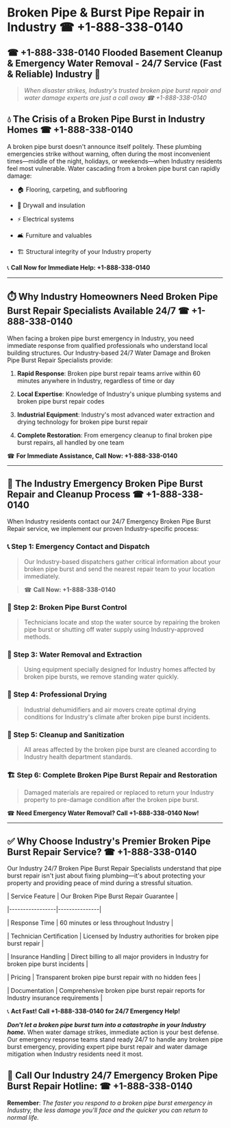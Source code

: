 # Broken Pipe & Burst Pipe Repair in Industry ☎ +1-888-338-0140  
## ☎ +1-888-338-0140 Flooded Basement Cleanup & Emergency Water Removal - 24/7 Service (Fast & Reliable) Industry 🚨  

> *When disaster strikes, Industry's trusted broken pipe burst repair and water damage experts are just a call away ☎ +1-888-338-0140*  

## 💧 The Crisis of a Broken Pipe Burst in Industry Homes ☎ +1-888-338-0140  

A broken pipe burst doesn't announce itself politely. These plumbing emergencies strike without warning, often during the most inconvenient times—middle of the night, holidays, or weekends—when Industry residents feel most vulnerable. Water cascading from a broken pipe burst can rapidly damage:  

* 🏠 Flooring, carpeting, and subflooring  
* 🧱 Drywall and insulation  
* ⚡ Electrical systems  
* 🛋️ Furniture and valuables  
* 🏗️ Structural integrity of your Industry property  

📞 **Call Now for Immediate Help: +1-888-338-0140**  

---  

## ⏱️ Why Industry Homeowners Need Broken Pipe Burst Repair Specialists Available 24/7 ☎ +1-888-338-0140  

When facing a broken pipe burst emergency in Industry, you need immediate response from qualified professionals who understand local building structures. Our Industry-based 24/7 Water Damage and Broken Pipe Burst Repair Specialists provide:  

1. **Rapid Response**: Broken pipe burst repair teams arrive within 60 minutes anywhere in Industry, regardless of time or day  
2. **Local Expertise**: Knowledge of Industry's unique plumbing systems and broken pipe burst repair codes  
3. **Industrial Equipment**: Industry's most advanced water extraction and drying technology for broken pipe burst repair  
4. **Complete Restoration**: From emergency cleanup to final broken pipe burst repairs, all handled by one team  

☎ **For Immediate Assistance, Call Now: +1-888-338-0140**  

---  

## 🔧 The Industry Emergency Broken Pipe Burst Repair and Cleanup Process ☎ +1-888-338-0140  

When Industry residents contact our 24/7 Emergency Broken Pipe Burst Repair service, we implement our proven Industry-specific process:  

### 📞 Step 1: Emergency Contact and Dispatch  
> Our Industry-based dispatchers gather critical information about your broken pipe burst and send the nearest repair team to your location immediately.  
> ☎ **Call Now: +1-888-338-0140**  

### 🚿 Step 2: Broken Pipe Burst Control  
> Technicians locate and stop the water source by repairing the broken pipe burst or shutting off water supply using Industry-approved methods.  

### 🌊 Step 3: Water Removal and Extraction  
> Using equipment specially designed for Industry homes affected by broken pipe bursts, we remove standing water quickly.  

### 💨 Step 4: Professional Drying  
> Industrial dehumidifiers and air movers create optimal drying conditions for Industry's climate after broken pipe burst incidents.  

### 🧼 Step 5: Cleanup and Sanitization  
> All areas affected by the broken pipe burst are cleaned according to Industry health department standards.  

### 🏗️ Step 6: Complete Broken Pipe Burst Repair and Restoration  
> Damaged materials are repaired or replaced to return your Industry property to pre-damage condition after the broken pipe burst.  

☎ **Need Emergency Water Removal? Call +1-888-338-0140 Now!**  

---  

## ✅ Why Choose Industry's Premier Broken Pipe Burst Repair Service? ☎ +1-888-338-0140  

Our Industry 24/7 Broken Pipe Burst Repair Specialists understand that pipe burst repair isn't just about fixing plumbing—it's about protecting your property and providing peace of mind during a stressful situation.  

| Service Feature | Our Broken Pipe Burst Repair Guarantee |  
|-----------------|---------------|  
| Response Time | 60 minutes or less throughout Industry |  
| Technician Certification | Licensed by Industry authorities for broken pipe burst repair |  
| Insurance Handling | Direct billing to all major providers in Industry for broken pipe burst incidents |  
| Pricing | Transparent broken pipe burst repair with no hidden fees |  
| Documentation | Comprehensive broken pipe burst repair reports for Industry insurance requirements |  

📞 **Act Fast! Call +1-888-338-0140 for 24/7 Emergency Help!**  

***Don't let a broken pipe burst turn into a catastrophe in your Industry home.*** When water damage strikes, immediate action is your best defense. Our emergency response teams stand ready 24/7 to handle any broken pipe burst emergency, providing expert pipe burst repair and water damage mitigation when Industry residents need it most.  

## 📱 Call Our Industry 24/7 Emergency Broken Pipe Burst Repair Hotline: ☎ +1-888-338-0140  

**Remember**: *The faster you respond to a broken pipe burst emergency in Industry, the less damage you'll face and the quicker you can return to normal life.*